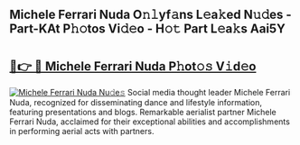 ## Michele Ferrari Nuda O𝚗𝚕yf𝚊ns L𝚎a𝚔ed N𝚞𝚍es - Part-KAt P𝚑𝚘tos Vi𝚍𝚎o - H𝚘𝚝 Part L𝚎a𝚔s Aai5Y

# <h2><a href="http://kf7yrgd.oniu.top/?m=Michele+Ferrari+Nuda">🔗👉 🔴 Michele Ferrari Nuda P𝚑ot𝚘𝚜 V𝚒d𝚎o</a></h2>

[![Michele Ferrari Nuda Nu𝚍e𝚜](https://i.imgur.com/0qMVB7G.gif)](http://kf7yrgd.oniu.top/?m=Michele+Ferrari+Nuda)
Social media thought leader Michele Ferrari Nuda, recognized for disseminating dance and lifestyle information, featuring presentations and blogs. Remarkable aerialist partner Michele Ferrari Nuda, acclaimed for their exceptional abilities and accomplishments in performing aerial acts with partners.  
